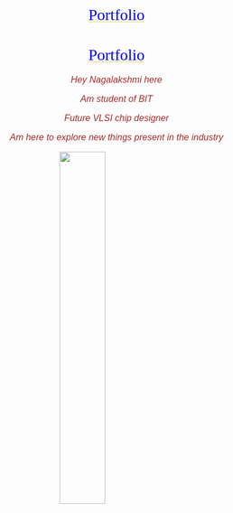 # Portfolio

<!DOCTYPE html>
<html lang="en">
<head>
    <meta charset="UTF-8">
    <meta name="viewport" content="width=device-width, initial-scale=1.0">
    <title>PORTFOLIO WEBSITE</title>
    <style>
         h1 {
        text-align: center;
        color: blue;
        font-weight: 500;
        font-family: cursive;
        text-decoration: underline palegoldenrod;
        }
        img {
            display: block;
            margin-left: auto;
            margin-right: auto;
            width: 40%;
        }
        p{
            text-decoration: wavy;
            font-family: 'Gill Sans', 'Gill Sans MT', Calibri, 'Trebuchet MS', sans-serif;
            text-align: center;
            color: brown;
            font-size: medium;
            font-style: oblique;
        }
    </style>

    
    
</head>
<body>
    <h1>Portfolio</h1>
    <p>Hey Nagalakshmi here</p>
    <p>Am student of BIT</p>
    <p>Future VLSI chip designer</p>
    <p>Am here to explore new things present in the industry</p>
    <img src="https://encrypted-tbn0.gstatic.com/images?q=tbn:ANd9GcTcJivSO0zsCOANNZTEkvkFc989DgEn2_lwRw&s"/>
<body>
</html>
